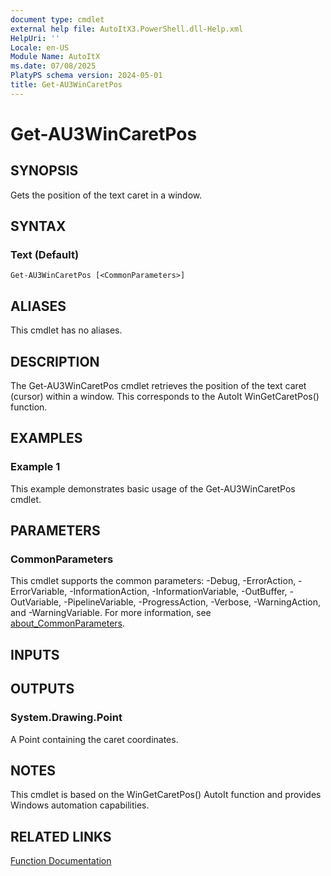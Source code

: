 ```yaml
---
document type: cmdlet
external help file: AutoItX3.PowerShell.dll-Help.xml
HelpUri: ''
Locale: en-US
Module Name: AutoItX
ms.date: 07/08/2025
PlatyPS schema version: 2024-05-01
title: Get-AU3WinCaretPos
---
```


# Get-AU3WinCaretPos

## SYNOPSIS

Gets the position of the text caret in a window.

## SYNTAX

### Text (Default)

```
Get-AU3WinCaretPos [<CommonParameters>]
```

## ALIASES

This cmdlet has no aliases.

## DESCRIPTION

The Get-AU3WinCaretPos cmdlet retrieves the position of the text caret (cursor) within a window. This corresponds to the AutoIt WinGetCaretPos() function.

## EXAMPLES

### Example 1

This example demonstrates basic usage of the Get-AU3WinCaretPos cmdlet.

## PARAMETERS

### CommonParameters

This cmdlet supports the common parameters: -Debug, -ErrorAction, -ErrorVariable,
-InformationAction, -InformationVariable, -OutBuffer, -OutVariable, -PipelineVariable,
-ProgressAction, -Verbose, -WarningAction, and -WarningVariable. For more information, see
[about_CommonParameters](https://go.microsoft.com/fwlink/?LinkID=113216).

## INPUTS

## OUTPUTS

### System.Drawing.Point

A Point containing the caret coordinates.

## NOTES

This cmdlet is based on the WinGetCaretPos() AutoIt function and provides Windows automation capabilities.

## RELATED LINKS

[Function Documentation](https://www.autoitscript.com/autoit3/docs/functions/WinGetCaretPos.htm)
